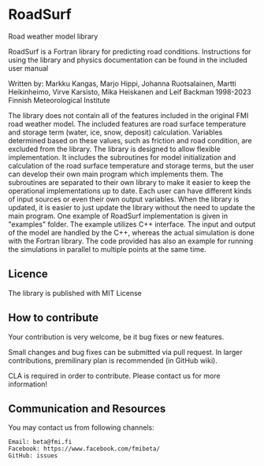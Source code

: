 # RoadSurf
Road weather model library

RoadSurf is a Fortran library for predicting road conditions. Instructions for using the library and physics documentation can be found in the included user manual

Written by: Markku Kangas, Marjo Hippi, Johanna Ruotsalainen, Martti Heikinheimo, Virve Karsisto, Mika Heiskanen and Leif Backman
1998-2023 Finnish Meteorological Institute


The library does not contain all of the features included in the original FMI road weather model. The included features are road surface temperature and storage term (water, ice, snow, deposit) calculation. Variables determined based on these values, such as friction and road condition, are excluded from the library. The library is designed to allow flexible implementation. It includes the subroutines for model initialization and calculation of the road surface temperature and storage terms, but the user can develop their own main program which implements them. The subroutines are separated to their own library to make it easier to keep the operational implementations up to date. Each user can have different kinds of input sources or even their own output variables. When the library is updated, it is easier to just update the library without the need to update the main program. One example of RoadSurf implementation is given in "examples" folder. The example utilizes C++ interface. The input and output of the model are handled by the C++, whereas the actual simulation is done with the Fortran library. The code provided has also an example for running the simulations in parallel to multiple points at the same time. 

## Licence

The library is published with MIT License

## How to contribute

Your contribution is very welcome, be it bug fixes or new features.

Small changes and bug fixes can be submitted via pull request. In larger contributions, premilinary plan is recommended (in GitHub wiki).

CLA is required in order to contribute. Please contact us for more information!

## Communication and Resources

You may contact us from following channels:

    Email: beta@fmi.fi
    Facebook: https://www.facebook.com/fmibeta/
    GitHub: issues




